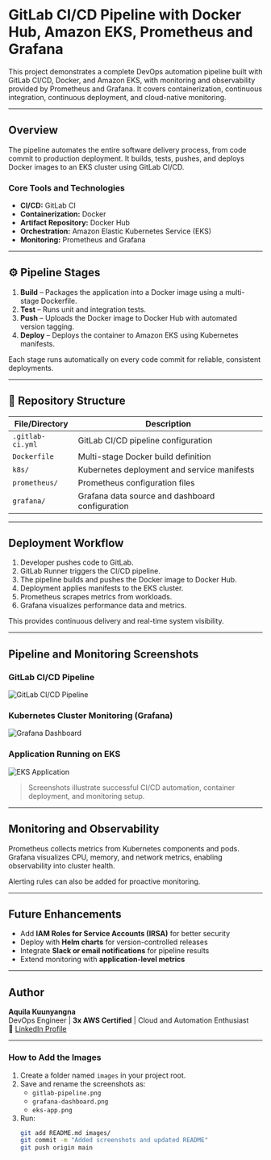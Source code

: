 # GitLab CI/CD Pipeline with Docker Hub, Amazon EKS, Prometheus and Grafana

This project demonstrates a complete DevOps automation pipeline built with GitLab CI/CD, Docker, and Amazon EKS, with monitoring and observability provided by Prometheus and Grafana. It covers containerization, continuous integration, continuous deployment, and cloud-native monitoring.

---

##  Overview

The pipeline automates the entire software delivery process, from code commit to production deployment. It builds, tests, pushes, and deploys Docker images to an EKS cluster using GitLab CI/CD.

### Core Tools and Technologies
- **CI/CD:** GitLab CI  
- **Containerization:** Docker  
- **Artifact Repository:** Docker Hub  
- **Orchestration:** Amazon Elastic Kubernetes Service (EKS)  
- **Monitoring:** Prometheus and Grafana  

---

## ⚙️ Pipeline Stages

1. **Build** – Packages the application into a Docker image using a multi-stage Dockerfile.  
2. **Test** – Runs unit and integration tests.  
3. **Push** – Uploads the Docker image to Docker Hub with automated version tagging.  
4. **Deploy** – Deploys the container to Amazon EKS using Kubernetes manifests.

Each stage runs automatically on every code commit for reliable, consistent deployments.

---

## 📂 Repository Structure

| File/Directory | Description |
|----------------|-------------|
| `.gitlab-ci.yml` | GitLab CI/CD pipeline configuration |
| `Dockerfile` | Multi-stage Docker build definition |
| `k8s/` | Kubernetes deployment and service manifests |
| `prometheus/` | Prometheus configuration files |
| `grafana/` | Grafana data source and dashboard configuration |

---

##  Deployment Workflow

1. Developer pushes code to GitLab.  
2. GitLab Runner triggers the CI/CD pipeline.  
3. The pipeline builds and pushes the Docker image to Docker Hub.  
4. Deployment applies manifests to the EKS cluster.  
5. Prometheus scrapes metrics from workloads.  
6. Grafana visualizes performance data and metrics.

This provides continuous delivery and real-time system visibility.

---

##  Pipeline and Monitoring Screenshots  

###  GitLab CI/CD Pipeline  
![GitLab CI/CD Pipeline](./images/gitlab-pipeline.png)

###  Kubernetes Cluster Monitoring (Grafana)  
![Grafana Dashboard](./images/grafana-dashboard.png)

###  Application Running on EKS  
![EKS Application](./images/eks-app.png)

> Screenshots illustrate successful CI/CD automation, container deployment, and monitoring setup.

---

##  Monitoring and Observability

Prometheus collects metrics from Kubernetes components and pods.  
Grafana visualizes CPU, memory, and network metrics, enabling observability into cluster health.

Alerting rules can also be added for proactive monitoring.

---

##  Future Enhancements

- Add **IAM Roles for Service Accounts (IRSA)** for better security  
- Deploy with **Helm charts** for version-controlled releases  
- Integrate **Slack or email notifications** for pipeline results  
- Extend monitoring with **application-level metrics**

---

##  Author

**Aquila Kuunyangna**  
DevOps Engineer | **3x AWS Certified** | Cloud and Automation Enthusiast  
🔗 [LinkedIn Profile](https://www.linkedin.com/in/aquila-kuunyangna-32a412195)

---

###  How to Add the Images

1. Create a folder named `images` in your project root.  
2. Save and rename the screenshots as:
   - `gitlab-pipeline.png`
   - `grafana-dashboard.png`
   - `eks-app.png`
3. Run:
   ```bash
   git add README.md images/
   git commit -m "Added screenshots and updated README"
   git push origin main
